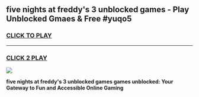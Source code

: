
## five nights at freddy's 3 unblocked games - Play Unblocked Gmaes & Free #yuqo5
<h3>
<a href="https://premium.freeplayer.one?title=five_nights_at_freddy's_3_unblocked_games&ref=03M">CLICK TO PLAY</a></h3>
<hr>

<h3>
<a href="https://premium.freeplayer.one?title=five_nights_at_freddy's_3_unblocked_games&ref=03M">CLICK 2 PLAY</a>
  
</h3>

<a href="https://premium.freeplayer.one?title=five_nights_at_freddy's_3_unblocked_games&ref=03M"><img src="https://clearcache.store/games.png"></a>


**five nights at freddy's 3 unblocked games games unblocked: Your Gateway to Fun and Accessible Online Gaming**
